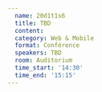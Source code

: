 ```yaml
---
  name: 20d1t1s6
  title: TBD
  content:
  category: Web & Mobile
  format: Conférence
  speakers: TBD
  room: Auditorium
  time_start: '14:30'
  time_end: '15:15'
---
```

